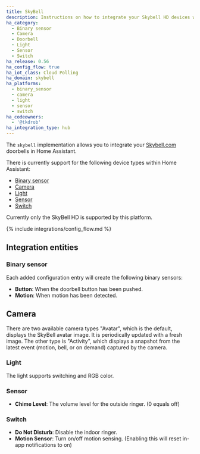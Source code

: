 ```yaml
---
title: SkyBell
description: Instructions on how to integrate your Skybell HD devices within Home Assistant.
ha_category:
  - Binary sensor
  - Camera
  - Doorbell
  - Light
  - Sensor
  - Switch
ha_release: 0.56
ha_config_flow: true
ha_iot_class: Cloud Polling
ha_domain: skybell
ha_platforms:
  - binary_sensor
  - camera
  - light
  - sensor
  - switch
ha_codeowners:
  - '@tkdrob'
ha_integration_type: hub
---
```


The `skybell` implementation allows you to integrate your [Skybell.com](http://www.skybell.com/) doorbells in Home Assistant.

There is currently support for the following device types within Home Assistant:

- [Binary sensor](/integrations/skybell/#binary-sensor)
- [Camera](/integrations/skybell/#camera)
- [Light](/integrations/skybell/#light)
- [Sensor](/integrations/skybell/#sensor)
- [Switch](/integrations/skybell/#switch)

Currently only the SkyBell HD is supported by this platform.

{% include integrations/config_flow.md %}

## Integration entities

### Binary sensor

Each added configuration entry will create the following binary sensors:

- **Button**: When the doorbell button has been pushed.
- **Motion**: When motion has been detected.

## Camera

There are two available camera types "Avatar", which is the default, displays the SkyBell avatar image.
It is periodically updated with a fresh image. The other type is "Activity", which displays a snapshot from
the latest event (motion, bell, or on demand) captured by the camera.

### Light

The light supports switching and RGB color.

### Sensor

- **Chime Level**: The volume level for the outside ringer. (0 equals off)

### Switch

- **Do Not Disturb**: Disable the indoor ringer.
- **Motion Sensor**: Turn on/off motion sensing. (Enabling this will reset in-app notifications to on)

